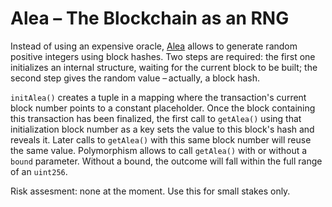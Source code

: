 # Alea – The Blockchain as an RNG

Instead of using an expensive oracle, [Alea](https://en.wiktionary.org/wiki/alea#Latin) allows to generate random positive integers using block hashes. Two steps are required: the first one initializes an internal structure, waiting for the current block to be built; the second step gives the random value – actually, a block hash.

`initAlea()` creates a tuple in a mapping where the transaction's current block number points to a constant placeholder. Once the block containing this transaction has been finalized, the first call to `getAlea()` using that initialization block number as a key sets the value to this block's hash and reveals it. Later calls to `getAlea()` with this same block number will reuse the same value. Polymorphism allows to call `getAlea()` with or without a `bound` parameter. Without a bound, the outcome will fall within the full range of an `uint256`.

Risk assesment: none at the moment. Use this for small stakes only. 

